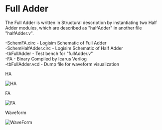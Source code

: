 # Full Adder

The Full Adder is written in Structural description by instantiating two Half Adder modules, which are described as "halfAdder"
in another file "halfAdder.v". 

-SchemFA.circ - Logisim Schematic of Full Adder  
-SchemHalfAdder.circ -  Logisim Schematic of Half Adder  
-tbFullAdder - Test bench for "fullAdder.v"  
-FA - Binary Compiled by Icarus Verilog  
-tbFullAdder.vcd - Dump file for waveform visualization  

  
HA  
  
  
![HA](https://github.com/AbhijitBaral/VerilogDigitalDesigns/blob/main/fullAdder/Schematic/ha.png)

   
FA  

    
![FA](https://github.com/AbhijitBaral/VerilogDigitalDesigns/blob/main/fullAdder/Schematic/fa.jpg)
  

Waveform
   
  
![WaveForm](https://github.com/AbhijitBaral/VerilogDigitalDesigns/blob/main/fullAdder/Schematic/waveform.png)  
    
